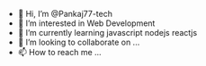 - 👋 Hi, I’m @Pankaj77-tech
- 👀 I’m interested in Web Development
- 🌱 I’m currently learning javascript nodejs reactjs
- 💞️ I’m looking to collaborate on ...
- 📫 How to reach me ...

<!---
Pankaj77-tech/Pankaj77-tech is a ✨ special ✨ repository because its `README.md` (this file) appears on your GitHub profile.
You can click the Preview link to take a look at your changes.
--->
